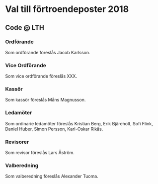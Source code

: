 # Val till förtroendeposter 2018
## Code @ LTH

### Ordförande

Som ordförande föreslås Jacob Karlsson.

### Vice Ordförande

Som vice ordförande föreslås XXX.

### Kassör

Som kassör föreslås Måns Magnusson.

### Ledamöter

Som ordinarie ledamöter föreslås Kristian Berg, Erik Bjäreholt, Sofi Flink, Daniel Huber, Simon Persson, Karl-Oskar Rikås.

### Revisorer

Som revisor föreslås Lars Åström.

### Valberedning

Som valberedning föreslås Alexander Tuoma.
